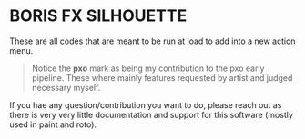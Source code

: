 # BORIS FX SILHOUETTE

These are all codes that are meant to be run at load to add into a new action menu.

> Notice the **pxo** mark as being my contribution to the pxo early pipeline. 
> These where mainly features requested by artist and judged necessary myself.

If you hae any question/contribution you want to do, please reach out as there is very very little documentation
and support for this software (mostly used in paint and roto). 